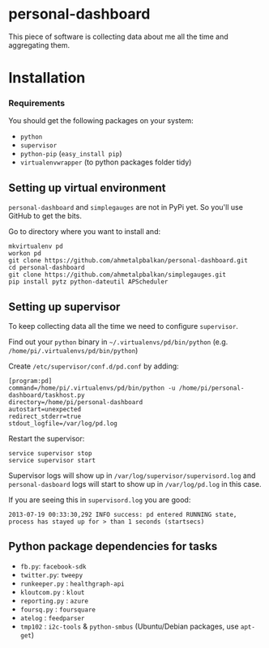 # personal-dashboard

This piece of software is collecting data about me all the time and aggregating them.

# Installation

### Requirements

You should get the following packages on your system:

* `python`
* `supervisor`
* `python-pip` (`easy_install pip`)
* `virtualenvwrapper` (to python packages folder tidy)

## Setting up virtual environment

`personal-dashboard` and `simplegauges` are not in PyPi yet. So you'll use GitHub to get the bits.

Go to directory where you want to install and:

    mkvirtualenv pd
    workon pd
    git clone https://github.com/ahmetalpbalkan/personal-dashboard.git
    cd personal-dashboard
    git clone https://github.com/ahmetalpbalkan/simplegauges.git
    pip install pytz python-dateutil APScheduler
    
## Setting up supervisor

To keep collecting data all the time we need to configure `supervisor`.

Find out your `python` binary in `~/.virtualenvs/pd/bin/python` (e.g. `/home/pi/.virtualenvs/pd/bin/python`)

Create `/etc/supervisor/conf.d/pd.conf` by adding:

```
[program:pd]
command=/home/pi/.virtualenvs/pd/bin/python -u /home/pi/personal-dashboard/taskhost.py
directory=/home/pi/personal-dashboard
autostart=unexpected
redirect_stderr=true
stdout_logfile=/var/log/pd.log
```

Restart the supervisor:

    service supervisor stop
    service supervisor start

Supervisor logs will show up in `/var/log/supervisor/supervisord.log` and `personal-dasboard` logs will start to show up in `/var/log/pd.log` in this case.

If you are seeing this in `supervisord.log` you are good:

    2013-07-19 00:33:30,292 INFO success: pd entered RUNNING state, process has stayed up for > than 1 seconds (startsecs)

## Python package dependencies for tasks

* `fb.py`: `facebook-sdk`
* `twitter.py`: `tweepy`
* `runkeeper.py` : `healthgraph-api`
* `kloutcom.py` : `klout`
* `reporting.py` : `azure`
* `foursq.py` : `foursquare`
* `atelog` : `feedparser`
* `tmp102` : `i2c-tools` & `python-smbus` (Ubuntu/Debian packages, use `apt-get`)
